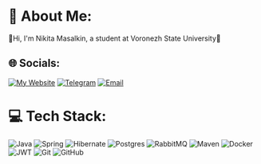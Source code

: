 # 💫 About Me:
👋Hi, I'm Nikita Masalkin, a student at Voronezh State University🏫

## 🌐 Socials:
[![My Website](https://img.shields.io/badge/My%20WebSite-000?style=for-the-badge&logoColor=white)](nmasalkin.ru)  [![Telegram](https://img.shields.io/badge/Telegram-0088cc?style=for-the-badge&logo=telegram&logoColor=white)](https://t.me/el_nikitinho)  [![Email](https://img.shields.io/badge/Email-D14836?style=for-the-badge&logo=gmail&logoColor=white)](mailto:nmasalkin96@yandex.ru) 

# 💻 Tech Stack:
![Java](https://img.shields.io/badge/java-%23ED8B00.svg?style=for-the-badge&logo=openjdk&logoColor=white) ![Spring](https://img.shields.io/badge/spring-%236DB33F.svg?style=for-the-badge&logo=spring&logoColor=white) ![Hibernate](https://img.shields.io/badge/Hibernate-59666C?style=for-the-badge&logo=Hibernate&logoColor=white) ![Postgres](https://img.shields.io/badge/postgres-%23316192.svg?style=for-the-badge&logo=postgresql&logoColor=white) ![RabbitMQ](https://img.shields.io/badge/rabbitmq-FF6600?style=for-the-badge&logo=rabbitmq&logoColor=white) ![Maven](https://img.shields.io/badge/Maven-C71A36?style=for-the-badge&logo=Apache%20Maven&logoColor=white) ![Docker](https://img.shields.io/badge/docker-%230db7ed.svg?style=for-the-badge&logo=docker&logoColor=white) ![JWT](https://img.shields.io/badge/JWT-black?style=for-the-badge&logo=JSON%20web%20tokens) ![Git](https://img.shields.io/badge/git-%23F05033.svg?style=for-the-badge&logo=git&logoColor=white) ![GitHub](https://img.shields.io/badge/github-%23121011.svg?style=for-the-badge&logo=github&logoColor=white)
